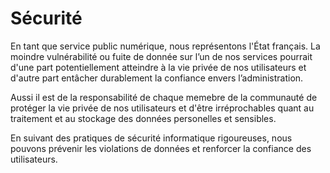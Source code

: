 # Sécurité

En tant que service public numérique, nous représentons l'État français.
La moindre vulnérabilité ou fuite de donnée sur l’un de nos services pourrait
d'une part potentiellement atteindre à la vie privée de nos utilisateurs
et d'autre part entâcher durablement la confiance envers l’administration.

Aussi il est de la responsabilité de chaque memebre de la communauté de protéger
la vie privée de nos utilisateurs et d'être irréprochables quant au traitement
et au stockage des données personelles et sensibles.

En suivant des pratiques de sécurité informatique rigoureuses, nous pouvons
prévenir les violations de données et renforcer la confiance des
utilisateurs.
